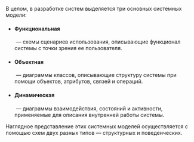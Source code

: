 
В целом, в разработке систем выделяется три основных системных модели:

- #### Функциональная
    
     — схемы сценариев использования, описывающие функционал системы с точки зрения ее пользователя.
    
- #### Объектная
    
     — диаграммы классов, описывающие структуру системы при помощи объектов, атрибутов, связей и операций.
    
- #### Динамическая
    
     — диаграммы взаимодействия, состояний и активности, применяемые для описания внутренней работы системы.

Наглядное представление этих системных моделей осуществляется с помощью схем двух разных типов — структурных и поведенческих.